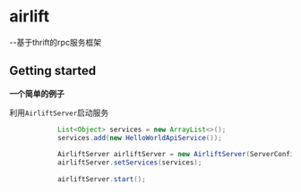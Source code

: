 # airlift
--基于thrift的rpc服务框架


## Getting started

**一个简单的例子**

利用`AirliftServer`启动服务

```java
            List<Object> services = new ArrayList<>();
            services.add(new HelloWorldApiService());
            
            AirliftServer airliftServer = new AirliftServer(ServerConfig.builder().withPort(9013).withRegistryUrls("127.0.0.1:2181").build());
            airliftServer.setServices(services);
            
            airliftServer.start();
            
```